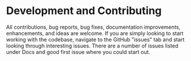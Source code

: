 # Development and Contributing

All contributions, bug reports, bug fixes, documentation improvements, enhancements, and ideas are welcome.
If you are simply looking to start working with the codebase, navigate to the GitHub "issues" tab and start looking through interesting issues. There are a number of issues listed under Docs and good first issue where you could start out.




